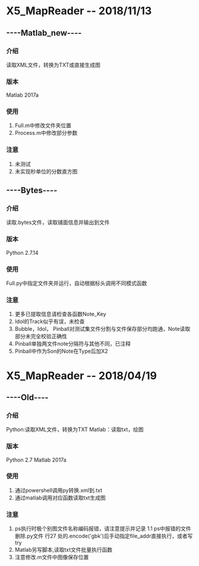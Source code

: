 # X5_MapReader -- 2018/11/13
## ----Matlab_new----
### 介绍
  读取XML文件，转换为TXT或直接生成图
### 版本
  Matlab 2017a
### 使用
  1.  Full.m中修改文件夹位置
  2.  Process.m中修改部分参数
### 注意
  1.  未测试
  2.  未实现秒单位的分数直方图
  
## ----Bytes----
### 介绍
  读取.bytes文件，读取铺面信息并输出到文件
### 版本
  Python 2.7.14
### 使用
  Full.py中指定文件夹并运行，自动根据标头调用不同模式函数
### 注意
  1.  更多已提取信息请检查各函数Note_Key
  2.  Idol的Track似乎有误，未检查
  3.  Bubble，Idol， Pinball对测试集文件分割与文件保存部分均跑通，Note读取部分未完全校验正确性
  4.  Pinball单独两文件note分隔符与其他不同，已注释
  5.  Pinball中作为Son的Note在Type后加X2
  
# X5_MapReader -- 2018/04/19
## ----Old----
### 介绍
  Python:读取XML文件，转换为TXT
  Matlab：读取txt，绘图
### 版本
  Python 2.7
  Matlab 2017a
### 使用
  1.  通过powershell调用py转换.xml到.txt
  2.  通过matlab调用对应函数读取txt生成图
### 注意
  1.  ps执行时极个别图文件名称编码报错，请注意提示并记录
  1.1 ps中报错的文件删除.py文件 行27 处的.encode('gbk')后手动指定file_addr直接执行，或者写try
  2.  Matlab另写脚本,读取txt文件批量执行函数
  3.  注意修改.m文件中图像保存位置
